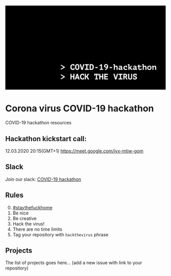 ![COVID-19 hackathon](covid19.png) 

# Corona virus COVID-19 hackathon
COVID-19 hackathon resources

## Hackathon kickstart call: 
12.03.2020 20:15(GMT+1) https://meet.google.com/iyx-mtiw-gom

## Slack
Join our slack: [COVID-19 hackathon](https://join.slack.com/t/2019-ncov-hackathon/shared_invite/zt-ckubrfcx-PeBk8OgQuhE7ihNP8omQCg)

## Rules
0. [#staythefuckhome](http://staythefuckhome.com)
1. Be nice
2. Be creative
3. Hack the virus!
4. There are no time limits 
5. Tag your repository with `hackthevirus` phrase

## Projects

The list of projects goes here... (add a new issue with link to your repository)
